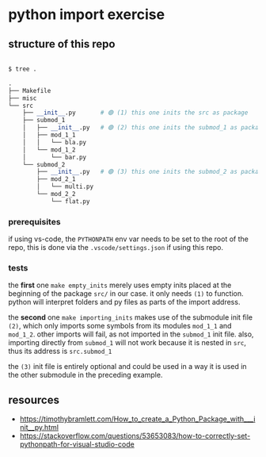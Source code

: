 # python import exercise

## structure of this repo

```python

$ tree .

.
├── Makefile
├── misc
└── src
    ├── __init__.py       # 🟢 (1) this one inits the src as package
    ├── submod_1
    │   ├── __init__.py   # 🟢 (2) this one inits the submod_1 as package, needed for importing inits
    │   ├── mod_1_1
    │   │   └── bla.py
    │   └── mod_1_2
    │       └── bar.py
    └── submod_2
        ├── __init__.py   # 🟢 (3) this one inits the submod_2 as package, entirely optional
        ├── mod_2_1
        │   └── multi.py
        └── mod_2_2
            └── flat.py

```

### prerequisites

if using vs-code, the `PYTHONPATH` env var needs to be set to the root of the repo, this is done via the `.vscode/settings.json` if using this repo.

### tests

the **first** one `make empty_inits` merely uses empty inits placed at the beginning of the package `src/` in our case. it only needs `(1)` to function. python will interpret folders and py files as parts of the import address.

the **second** one `make importing_inits` makes use of the submodule init file `(2)`, which only imports some symbols from its modules `mod_1_1` and `mod_1_2`.
other imports will fail, as not imported in the `submod_1` init file. also, importing directly from `submod_1` will not work because it is nested in `src`, thus its address is `src.submod_1`

the `(3)` init file is entirely optional and could be used in a way it is used in the other submodule in the preceding example.

## resources

* https://timothybramlett.com/How_to_create_a_Python_Package_with___init__py.html
* https://stackoverflow.com/questions/53653083/how-to-correctly-set-pythonpath-for-visual-studio-code